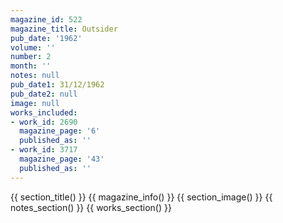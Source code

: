 ```yaml
---
magazine_id: 522
magazine_title: Outsider
pub_date: '1962'
volume: ''
number: 2
month: ''
notes: null
pub_date1: 31/12/1962
pub_date2: null
image: null
works_included:
- work_id: 2690
  magazine_page: '6'
  published_as: ''
- work_id: 3717
  magazine_page: '43'
  published_as: ''
---
```


{{ section_title() }}
{{ magazine_info() }}
{{ section_image() }}
{{ notes_section() }}
{{ works_section() }}

